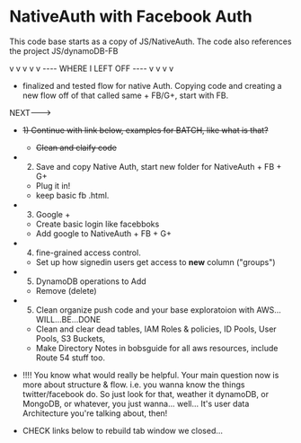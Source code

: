 # NativeAuth with Facebook Auth

This code base starts as a copy of JS/NativeAuth. The code also references the project JS/dynamoDB-FB

v v v v v ---- WHERE I LEFT OFF ---- v v v v

- finalized and tested flow for native Auth. Copying code and creating a new flow off of that called same + FB/G+, start with FB.

NEXT--->
- ~~1) Continue with link below, examples for BATCH, like what is that?~~
  - ~~Clean and claify code~~

- 2) Save and copy Native Auth, start new folder for NativeAuth + FB + G+
  - Plug it in!
  - keep basic fb .html.

- 3) Google +
  - Create basic login like facebboks
  - Add google to NativeAuth + FB + G+

- 4) fine-grained access control.
  - Set up how signedin users get access to **new** column ("groups")

- 5) DynamoDB operations to Add
  - Remove (delete)

- 5) Clean organize push code and your base exploratoion with AWS... WILL...BE...DONE
  - Clean and clear dead tables, IAM Roles & policies, ID Pools, User Pools, S3 Buckets,
  - Make Directory Notes in bobsguide for all aws resources, include Route 54 stuff too.


- !!!! You know what would really be helpful. Your main question now is more about structure & flow. i.e. you wanna know the things twitter/facebook do. So just look for that, weather it dynamoDB, or MongoDB, or whatever, you just wanna... well... It's user data Architecture you're talking about, then!

- CHECK links below to rebuild tab window we closed...

